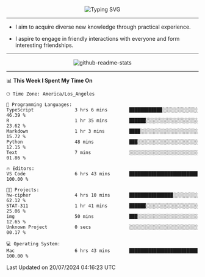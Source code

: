 <p align="center">
  <img src="https://readme-typing-svg.demolab.com?font=Fira+Code&weight=500&size=32&duration=2500&pause=1600&center=true&vCenter=true&random=false&width=1024&height=64&lines=Hi+there+%F0%9F%91%8B;I'm+delighted+you+could+make+it+here+%F0%9F%8E%89;I'm+Harry%2C+a+college+student+still+finding+my+way" alt="Typing SVG" />
</p>


---


- I aim to acquire diverse new knowledge through practical experience.

- I aspire to engage in friendly interactions with everyone and form interesting friendships.


---


<p align="center">
  <img src="https://github-readme-stats.vercel.app/api?username=Harry-Jing&show_icons=true" alt="github-readme-stats"/>
</p>


---

<!--START_SECTION:waka-->
📊 **This Week I Spent My Time On** 

```text
🕑︎ Time Zone: America/Los_Angeles

💬 Programming Languages: 
TypeScript               3 hrs 6 mins        ████████████░░░░░░░░░░░░░   46.39 % 
R                        1 hr 35 mins        ██████░░░░░░░░░░░░░░░░░░░   23.62 % 
Markdown                 1 hr 3 mins         ████░░░░░░░░░░░░░░░░░░░░░   15.72 % 
Python                   48 mins             ███░░░░░░░░░░░░░░░░░░░░░░   12.15 % 
Text                     7 mins              ░░░░░░░░░░░░░░░░░░░░░░░░░   01.86 % 

🔥 Editors: 
VS Code                  6 hrs 43 mins       █████████████████████████   100.00 % 

🐱‍💻 Projects: 
hw-cipher                4 hrs 10 mins       ████████████████░░░░░░░░░   62.12 % 
STAT-311                 1 hr 41 mins        ██████░░░░░░░░░░░░░░░░░░░   25.06 % 
img                      50 mins             ███░░░░░░░░░░░░░░░░░░░░░░   12.65 % 
Unknown Project          0 secs              ░░░░░░░░░░░░░░░░░░░░░░░░░   00.17 % 

💻 Operating System: 
Mac                      6 hrs 43 mins       █████████████████████████   100.00 % 
```


 Last Updated on 20/07/2024 04:16:23 UTC
<!--END_SECTION:waka-->
